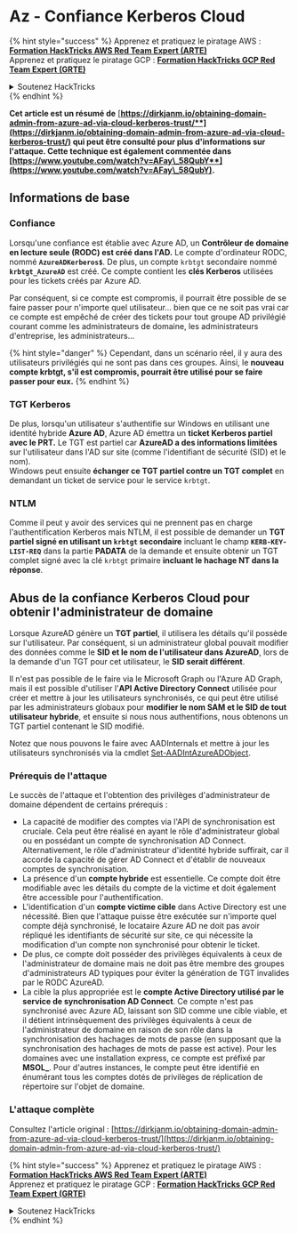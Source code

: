 # Az - Confiance Kerberos Cloud

{% hint style="success" %}
Apprenez et pratiquez le piratage AWS :<img src="/.gitbook/assets/image.png" alt="" data-size="line">[**Formation HackTricks AWS Red Team Expert (ARTE)**](https://training.hacktricks.xyz/courses/arte)<img src="/.gitbook/assets/image.png" alt="" data-size="line">\
Apprenez et pratiquez le piratage GCP : <img src="/.gitbook/assets/image (2).png" alt="" data-size="line">[**Formation HackTricks GCP Red Team Expert (GRTE)**<img src="/.gitbook/assets/image (2).png" alt="" data-size="line">](https://training.hacktricks.xyz/courses/grte)

<details>

<summary>Soutenez HackTricks</summary>

* Consultez les [**plans d'abonnement**](https://github.com/sponsors/carlospolop) !
* **Rejoignez le** 💬 [**groupe Discord**](https://discord.gg/hRep4RUj7f) ou le [**groupe Telegram**](https://t.me/peass) ou **suivez-nous** sur **Twitter** 🐦 [**@hacktricks\_live**](https://twitter.com/hacktricks\_live)**.**
* **Partagez des astuces de piratage en soumettant des PR aux** [**HackTricks**](https://github.com/carlospolop/hacktricks) et [**HackTricks Cloud**](https://github.com/carlospolop/hacktricks-cloud) dépôts GitHub.

</details>
{% endhint %}

**Cet article est un résumé de** [**https://dirkjanm.io/obtaining-domain-admin-from-azure-ad-via-cloud-kerberos-trust/**](https://dirkjanm.io/obtaining-domain-admin-from-azure-ad-via-cloud-kerberos-trust/) **qui peut être consulté pour plus d'informations sur l'attaque. Cette technique est également commentée dans** [**https://www.youtube.com/watch?v=AFay\_58QubY**](https://www.youtube.com/watch?v=AFay\_58QubY)**.**

## Informations de base

### Confiance

Lorsqu'une confiance est établie avec Azure AD, un **Contrôleur de domaine en lecture seule (RODC) est créé dans l'AD.** Le compte d'ordinateur RODC, nommé **`AzureADKerberos$`**. De plus, un compte `krbtgt` secondaire nommé **`krbtgt_AzureAD`** est créé. Ce compte contient les **clés Kerberos** utilisées pour les tickets créés par Azure AD.

Par conséquent, si ce compte est compromis, il pourrait être possible de se faire passer pour n'importe quel utilisateur... bien que ce ne soit pas vrai car ce compte est empêché de créer des tickets pour tout groupe AD privilégié courant comme les administrateurs de domaine, les administrateurs d'entreprise, les administrateurs...

{% hint style="danger" %}
Cependant, dans un scénario réel, il y aura des utilisateurs privilégiés qui ne sont pas dans ces groupes. Ainsi, le **nouveau compte krbtgt, s'il est compromis, pourrait être utilisé pour se faire passer pour eux.**
{% endhint %}

### TGT Kerberos

De plus, lorsqu'un utilisateur s'authentifie sur Windows en utilisant une identité hybride **Azure AD**, Azure AD émettra un **ticket Kerberos partiel avec le PRT.** Le TGT est partiel car **AzureAD a des informations limitées** sur l'utilisateur dans l'AD sur site (comme l'identifiant de sécurité (SID) et le nom).\
Windows peut ensuite **échanger ce TGT partiel contre un TGT complet** en demandant un ticket de service pour le service `krbtgt`.&#x20;

### NTLM

Comme il peut y avoir des services qui ne prennent pas en charge l'authentification Kerberos mais NTLM, il est possible de demander un **TGT partiel signé en utilisant un `krbtgt` secondaire** incluant le champ **`KERB-KEY-LIST-REQ`** dans la partie **PADATA** de la demande et ensuite obtenir un TGT complet signé avec la clé `krbtgt` primaire **incluant le hachage NT dans la réponse**.

## Abus de la confiance Kerberos Cloud pour obtenir l'administrateur de domaine <a href="#abusing-cloud-kerberos-trust-to-obtain-domain-admin" id="abusing-cloud-kerberos-trust-to-obtain-domain-admin"></a>

Lorsque AzureAD génère un **TGT partiel**, il utilisera les détails qu'il possède sur l'utilisateur. Par conséquent, si un administrateur global pouvait modifier des données comme le **SID et le nom de l'utilisateur dans AzureAD**, lors de la demande d'un TGT pour cet utilisateur, le **SID serait différent**.

Il n'est pas possible de le faire via le Microsoft Graph ou l'Azure AD Graph, mais il est possible d'utiliser l'**API Active Directory Connect** utilisée pour créer et mettre à jour les utilisateurs synchronisés, ce qui peut être utilisé par les administrateurs globaux pour **modifier le nom SAM et le SID de tout utilisateur hybride**, et ensuite si nous nous authentifions, nous obtenons un TGT partiel contenant le SID modifié.

Notez que nous pouvons le faire avec AADInternals et mettre à jour les utilisateurs synchronisés via la cmdlet [Set-AADIntAzureADObject](https://aadinternals.com/aadinternals/#set-aadintazureadobject-a).

### Prérequis de l'attaque <a href="#attack-prerequisites" id="attack-prerequisites"></a>

Le succès de l'attaque et l'obtention des privilèges d'administrateur de domaine dépendent de certains prérequis :

* La capacité de modifier des comptes via l'API de synchronisation est cruciale. Cela peut être réalisé en ayant le rôle d'administrateur global ou en possédant un compte de synchronisation AD Connect. Alternativement, le rôle d'administrateur d'identité hybride suffirait, car il accorde la capacité de gérer AD Connect et d'établir de nouveaux comptes de synchronisation.
* La présence d'un **compte hybride** est essentielle. Ce compte doit être modifiable avec les détails du compte de la victime et doit également être accessible pour l'authentification.
* L'identification d'un **compte victime cible** dans Active Directory est une nécessité. Bien que l'attaque puisse être exécutée sur n'importe quel compte déjà synchronisé, le locataire Azure AD ne doit pas avoir répliqué les identifiants de sécurité sur site, ce qui nécessite la modification d'un compte non synchronisé pour obtenir le ticket.
* De plus, ce compte doit posséder des privilèges équivalents à ceux de l'administrateur de domaine mais ne doit pas être membre des groupes d'administrateurs AD typiques pour éviter la génération de TGT invalides par le RODC AzureAD.
* La cible la plus appropriée est le **compte Active Directory utilisé par le service de synchronisation AD Connect**. Ce compte n'est pas synchronisé avec Azure AD, laissant son SID comme une cible viable, et il détient intrinsèquement des privilèges équivalents à ceux de l'administrateur de domaine en raison de son rôle dans la synchronisation des hachages de mots de passe (en supposant que la synchronisation des hachages de mots de passe est active). Pour les domaines avec une installation express, ce compte est préfixé par **MSOL\_**. Pour d'autres instances, le compte peut être identifié en énumérant tous les comptes dotés de privilèges de réplication de répertoire sur l'objet de domaine.

### L'attaque complète <a href="#the-full-attack" id="the-full-attack"></a>

Consultez l'article original : [https://dirkjanm.io/obtaining-domain-admin-from-azure-ad-via-cloud-kerberos-trust/](https://dirkjanm.io/obtaining-domain-admin-from-azure-ad-via-cloud-kerberos-trust/)

{% hint style="success" %}
Apprenez et pratiquez le piratage AWS :<img src="/.gitbook/assets/image.png" alt="" data-size="line">[**Formation HackTricks AWS Red Team Expert (ARTE)**](https://training.hacktricks.xyz/courses/arte)<img src="/.gitbook/assets/image.png" alt="" data-size="line">\
Apprenez et pratiquez le piratage GCP : <img src="/.gitbook/assets/image (2).png" alt="" data-size="line">[**Formation HackTricks GCP Red Team Expert (GRTE)**<img src="/.gitbook/assets/image (2).png" alt="" data-size="line">](https://training.hacktricks.xyz/courses/grte)

<details>

<summary>Soutenez HackTricks</summary>

* Consultez les [**plans d'abonnement**](https://github.com/sponsors/carlospolop) !
* **Rejoignez le** 💬 [**groupe Discord**](https://discord.gg/hRep4RUj7f) ou le [**groupe Telegram**](https://t.me/peass) ou **suivez-nous** sur **Twitter** 🐦 [**@hacktricks\_live**](https://twitter.com/hacktricks\_live)**.**
* **Partagez des astuces de piratage en soumettant des PR aux** [**HackTricks**](https://github.com/carlospolop/hacktricks) et [**HackTricks Cloud**](https://github.com/carlospolop/hacktricks-cloud) dépôts GitHub.

</details>
{% endhint %}
